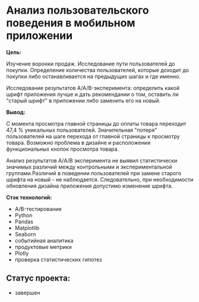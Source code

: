 # Анализ пользовательского поведения в мобильном приложении

**Цель:**

Изучение воронки продаж. Исследование пути пользователей до покупки. Определение количества пользователей, которые доходит до покупки либо останавливается на предыдущих шагах и где именно.

Исследование результатов A/A/B-эксперимента: определить какой шрифт приложения лучше и дать рекомендании о том, оставить ли "старый шрифт" в приложении либо заменить его на новый.

**Вывод:**

С момента просмотра главной страницы до оплаты товара переходит 47,4 % уникальных пользователей. Значительная "потеря" пользователей на шаге перехода от главной страницы к просмотру товара. Возможно проблема в дизайне и расположении функциональных кнопок просмотра товара.

Анализ результатов A/А/B эксперимента не выявил статистически значимых различий между контрольными и экспериментальной группами.Различий в поведении пользователей при замене старого шрифта на новый - не наблюдается. Следовательно, при необходимости обновления дизайна приложения допустимо изменение шрифта.


**Стэк технологий:**

- A/B-тестирование
- Python
- Pandas
- Matplotlib
- Seaborn
- событийная аналитика
- продуктовые метрики
- Plotly
- проверка статистических гипотез

## Статус проекта:
- завершен
